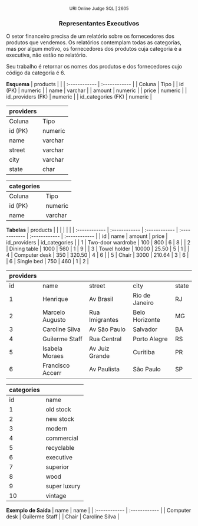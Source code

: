 <center>
	<small>URI Online Judge SQL | 2605</small>
	<h3>Representantes Executivos</h3>
</center>

O setor financeiro precisa de um relatório sobre os fornecedores dos produtos que vendemos. Os relatórios contemplam todas as categorias, mas por algum motivo, os fornecedores dos produtos cuja categoria é a executiva, não estão no relatório.

Seu trabalho é retornar os nomes dos produtos e dos fornecedores cujo código da categoria é 6.

**Esquema**
| products | |
| :------------ | :------------ |
| Coluna | Tipo |
| id (PK) | numeric |
| name | varchar |
| amount | numeric |
| price | numeric |
| id_providers (FK) | numeric |
| id_categories (FK) | numeric |

| providers  | |
| :------------ | :------------ |
| Coluna | Tipo |
| id (PK) | numeric |
| name | varchar |
| street | varchar |
| city | varchar |
| state | char |

| categories | |
| :------------ | :------------ |
| Coluna | Tipo |
| id (PK) | numeric |
| name | varchar |
									

**Tabelas**
| products | | | | | |
| :------------ | :------------ | :------------ | :------------ | :------------ | :------------ |
| id | name | amount | price | id_providers | id_categories |
| 1 | Two-door wardrobe | 100 | 800 | 6 | 8 |
| 2 | Dining table | 1000 | 560 | 1 | 9 |
| 3 | Towel holder | 10000 | 25.50 | 5 | 1 |
| 4 | Computer desk | 350 | 320.50 | 4 | 6 |
| 5 | Chair | 3000 | 210.64 | 3 | 6 |
| 6 | Single bed | 750 | 460 | 1 | 2 |

| providers | | | | |
| :------------ | :------------ | :------------ | :------------ | :------------ |
| id | name | street | city | state |
| 1 | Henrique | Av Brasil | Rio de Janeiro | RJ |
| 2 | Marcelo Augusto | Rua Imigrantes | Belo Horizonte | MG |
| 3 | Caroline Silva | Av São Paulo | Salvador | BA |
| 4 | Guilerme Staff | Rua Central | Porto Alegre | RS |
| 5 | Isabela Moraes | Av Juiz Grande | Curitiba | PR |
| 6 | Francisco Accerr | Av Paulista | São Paulo | SP |

| categories | |
| :------------ | :------------ |
| id | name |
| 1 | old stock |
| 2 | new stock |
| 3 | modern |
| 4 | commercial |
| 5 | recyclable |
| 6 | executive |
| 7 | superior |
| 8 | wood |
| 9 | super luxury |
| 10 | vintage |

**Exemplo de Saída**
| name | name |
| :------------ | :------------ |
| Computer desk | Guilerme Staff |
| Chair | Caroline Silva |








